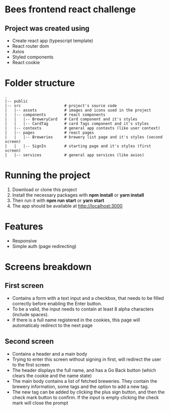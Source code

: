 # Bees frontend react challenge
## Project was created using

- Create react app (typescript template)
- React router dom
- Axios
- Styled components
- React cookie

# Folder structure

```
.
|-- public
|-- src                   # project's source code
|   |-- assets            # images and icons used in the project
|   |-- components        # react components
|   |   |-- BreweryCard   # Card component and it's styles
|   |   |-- CardTag       # card Tags component and it's styles
|   |-- contexts          # general app contexts (like user context)
|   |-- pages             # react pages
|   |   |-- Breweries     # brewery list page and it's styles (second screen)
|   |   |-- SignIn        # starting page and it's styles (first screen)
|   |-- services          # general app services (like axios)
```

# Running the project
1. Download or clone this project
1. Install the necessary packages with **npm install** or **yarn install**
1. Then run it with **npm run start** or **yarn start**
1. The app should be available at [http://localhost:3000](http://localhost:3000)

# Features
- Responsive
- Simple auth (page redirecting)

# Screens breakdown
## First screen
- Contains a form with a text input and a checkbox, that needs to be filled correctly before enabling the Enter button. 
- To be a valid, the input needs to contain at least 8 alpha characters (include spaces).
- If there is a full name registered in the cookies, this page will automaticaly redirect to the next page

## Second screen
- Contains a header and a main body
- Trying to enter this screen without signing in first, will redirect the user to the first screen
- The header displays the full name, and has a Go Back button (which clears the cookie and the name state)
- The main body contains a list of fetched breweries. They contain the brewery information, some tags and the option to add a new tag.
- The new tag can be added by clicking the plus sign button, and then the check mark button to confirm. If the input is empty clicking the check mark will close the prompt

